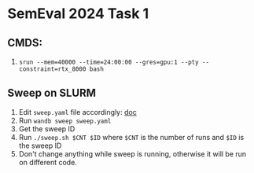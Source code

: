 # SemEval 2024 Task 1

## CMDS:
1. `srun --mem=40000 --time=24:00:00 --gres=gpu:1 --pty --constraint=rtx_8000 bash`


## Sweep on SLURM
1. Edit `sweep.yaml` file accordingly: [doc](https://docs.wandb.ai/guides/sweeps)
2. Run `wandb sweep sweep.yaml`
3. Get the sweep ID
4. Run `./sweep.sh $CNT $ID` where `$CNT` is the number of runs and `$ID` is the sweep ID
5. Don't change anything while sweep is running, otherwise it will be run on different code.